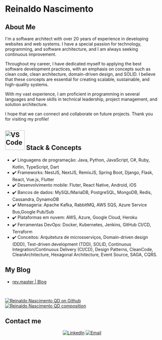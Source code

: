# Reinaldo Nascimento

## About Me


I'm a software architect with over 20 years of experience in developing websites and web systems. I have a special passion for technology, programming, and software architecture, and I am always seeking continuous improvement.

Throughout my career, I have dedicated myself to applying the best software development practices, with an emphasis on concepts such as clean code, clean architecture, domain-driven design, and SOLID. I believe that these concepts are essential for creating scalable, sustainable, and high-quality systems.

With my vast experience, I am proficient in programming in several languages and have skills in technical leadership, project management, and solution architecture.

I hope that we can connect and collaborate on future projects. Thank you for visiting my profile!

## <img src="https://cdn3.emoji.gg/emojis/2829_VSCode.png" width="64px" height="64px" alt="VSCode"> Stack & Concepts

- ✔️ Linguagens de programação: Java, Python, JavaScript, C#, Ruby, Kotlin, TypeScript, Dart
- ✔️ Frameworks: NestJS, NextJS, RemixJS, Spring Boot, Django, Flask, React, Vue.js, Flutter
- ✔️ Desenvolvimento mobile: Fluter, React Native, Android, iOS
- ✔️ Bancos de dados: MySQL/MariaDB, PostgreSQL, MongoDB, Redis, Cassandra, DynamoDB
- ✔️ Mensageria: Apache Kafka, RabbitMQ, AWS SQS, Azure Service Bus,Google Pub/Sub 
- ✔️ Plataformas em nuvem: AWS, Azure, Google Cloud, Heroku
- ✔️ Ferramentas DevOps: Docker, Kubernetes, Jenkins, GitHub CI/CD, Terraform
- ✔️ Conceitos: Arquitetura de microsserviços, Domain-driven design (DDD), Test-driven development (TDD), SOLID, Continuous Integration/Continuous Delivery (CI/CD), Design Patterns, CleanCode, CleanArchitecture, Hexagonal Architecture, Event Source, SAGA, CQRS.

## My Blog
- [rey.master | Blog](https://reymaster.dev.br)

<br/>

[![Reinaldo Nascimento QD on Github](https://github-readme-stats.vercel.app/api?username=reinaldoqd&show_icons=true&theme=dark)](https://github.com/reinaldoqd)
[![Reinaldo Nascimento QD composition](https://github-readme-stats.vercel.app/api/top-langs/?username=reinaldoqd&layout=compact&theme=dark)](https://github.com/reinaldoqd)

## Contact me

<p align="center">
<a href="https://www.linkedin.com/in/reinaldonascimento/"><img alt="LinkedIn" src="https://img.shields.io/badge/LinkedIn-Reinaldo%20Nascimento-blue?style=flat-square&logo=linkedin"></a>
<a href="mailto:reinaldo.nascimento@queimadiaria.com.br"><img alt="Email" src="https://img.shields.io/badge/Email-reinaldo.nascimento@queimadiaria.com.br-blue?style=flat-square&logo=gmail"></a>
</p>
